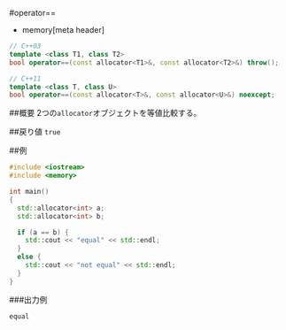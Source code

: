 #operator==
* memory[meta header]

```cpp
// C++03
template <class T1, class T2>
bool operator==(const allocator<T1>&, const allocator<T2>&) throw();

// C++11
template <class T, class U>
bool operator==(const allocator<T>&, const allocator<U>&) noexcept;
```

##概要
2つの`allocator`オブジェクトを等値比較する。


##戻り値
`true`


##例
```cpp
#include <iostream>
#include <memory>

int main()
{
  std::allocator<int> a;
  std::allocator<int> b;

  if (a == b) {
    std::cout << "equal" << std::endl;
  }
  else {
    std::cout << "not equal" << std::endl;
  }
}
```

###出力例
```
equal
```


